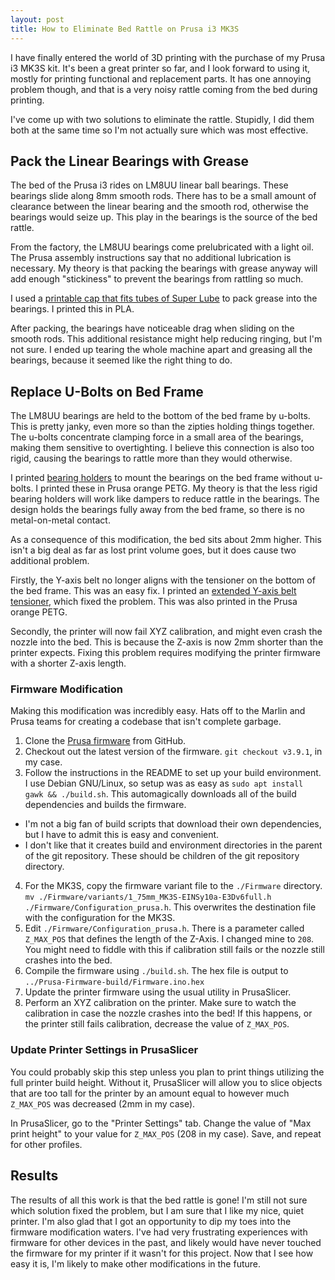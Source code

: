```yaml
---
layout: post
title: How to Eliminate Bed Rattle on Prusa i3 MK3S
---
```


I have finally entered the world of 3D printing with the purchase of my Prusa i3 MK3S kit.
It's been a great printer so far, and I look forward to using it, mostly for printing 
functional and replacement parts. It has one annoying problem though, and that is a very noisy
rattle coming from the bed during printing.

I've come up with two solutions to eliminate the rattle. Stupidly, I did
them both at the same time so I'm not actually sure which was most effective.

## Pack the Linear Bearings with Grease

The bed of the Prusa i3 rides on LM8UU linear ball bearings. These bearings slide along 8mm 
smooth rods. There has to be a small amount of clearance between the
linear bearing and the smooth rod, otherwise the bearings would seize up. This play in the
bearings is the source of the bed rattle.

From the factory, the LM8UU bearings come prelubricated with a light oil. The Prusa assembly
instructions say that no additional lubrication is necessary. My theory is that packing the
bearings with grease anyway will add enough "stickiness" to prevent the bearings from rattling
so much.

I used a [printable cap that fits tubes of Super Lube](https://www.thingiverse.com/thing:1128781) to pack grease into the bearings. I printed this in PLA. 

After packing, the bearings have noticeable drag when sliding on the smooth rods. This additional
resistance might help reducing ringing, but I'm not sure. I ended up tearing the whole machine
apart and greasing all the bearings, because it seemed like the right thing to do.

## Replace U-Bolts on Bed Frame

The LM8UU bearings are held to the bottom of the bed frame by u-bolts. 
This is pretty janky, even more so than the zipties holding things together. 
The u-bolts concentrate clamping force in a small area of the bearings, 
making them sensitive to overtighting. I believe this connection is also too
rigid, causing the bearings to rattle more than they would otherwise.

I printed [bearing holders](https://www.thingiverse.com/thing:710913) to mount the bearings on the bed frame without u-bolts. I printed these in Prusa orange PETG. My theory is that the less rigid bearing holders will work like
dampers to reduce rattle in the bearings. The design holds the bearings fully away from the bed frame, so there is no metal-on-metal contact.

As a consequence of this modification, the bed sits about 2mm higher. This isn't a big
deal as far as lost print volume goes, but it does cause two additional problem. 

Firstly, the Y-axis belt no longer aligns with the tensioner on the bottom of the bed frame. 
This was an easy fix. I printed an [extended Y-axis belt tensioner](https://www.thingiverse.com/thing:1548690), which fixed the problem. This was also printed in the Prusa orange PETG.

Secondly, the printer will now fail XYZ calibration, and might even crash the nozzle into the
bed. This is because the Z-axis is now 2mm shorter than the printer expects. Fixing this
problem requires modifying the printer firmware with a shorter Z-axis length.

### Firmware Modification

Making this modification was incredibly easy. Hats off to the Marlin and Prusa teams for
creating a codebase that isn't complete garbage.

1. Clone the [Prusa firmware](https://github.com/prusa3d/Prusa-Firmware) from GitHub.
2. Checkout out the latest version of the firmware. `git checkout v3.9.1`, in my case.
3. Follow the instructions in the README to set up your build environment. I use Debian 
GNU/Linux, so setup was as easy as `sudo apt install gawk && ./build.sh`. This automagically
downloads all of the build dependencies and builds the firmware.
  * I'm not a big fan of build scripts that download their own dependencies, but I have to admit
    this is easy and convenient.
  * I don't like that it creates build and environment directories in the parent of the git repository. These should be children of the git repository directory.
4. For the MK3S, copy the firmware variant file to the `./Firmware` directory. `mv ./Firmware/variants/1_75mm_MK3S-EINSy10a-E3Dv6full.h ./Firmware/Configuration_prusa.h`. This overwrites the destination file with the configuration for the MK3S.
5. Edit `./Firmware/Configuration_prusa.h`. There is a parameter called `Z_MAX_POS` that defines
the length of the Z-Axis. I changed mine to `208`. You might need to fiddle with this if calibration still fails or the nozzle still crashes into the bed.
6. Compile the firmware using `./build.sh`. The hex file is output to `../Prusa-Firmware-build/Firmware.ino.hex`
7. Update the printer firmware using the usual utility in PrusaSlicer.
8. Perform an XYZ calibration on the printer. Make sure to watch the calibration in case the nozzle crashes into the bed! If this happens, or the printer still fails calibration, decrease the value of `Z_MAX_POS`.

### Update Printer Settings in PrusaSlicer

You could probably skip this step unless you plan to print things utilizing the full printer build height. 
Without it, PrusaSlicer will allow you to slice objects that are too tall for the printer by an amount equal to however much `Z_MAX_POS` was decreased (2mm in my case).

In PrusaSlicer, go to the "Printer Settings" tab. Change the value of "Max print height" to your value for `Z_MAX_POS` (208 in my case). Save, and repeat for other profiles.

## Results

The results of all this work is that the bed rattle is gone! I'm still not sure which solution
fixed the problem, but I am sure that I like my nice, quiet printer. 
I'm also glad that I got an opportunity to dip my toes into the firmware modification waters.
I've had very frustrating experiences with firmware for other devices in the past, and likely would have never touched the firmware for my printer if it wasn't for this project. Now that
I see how easy it is, I'm likely to make other modifications in the future. 
